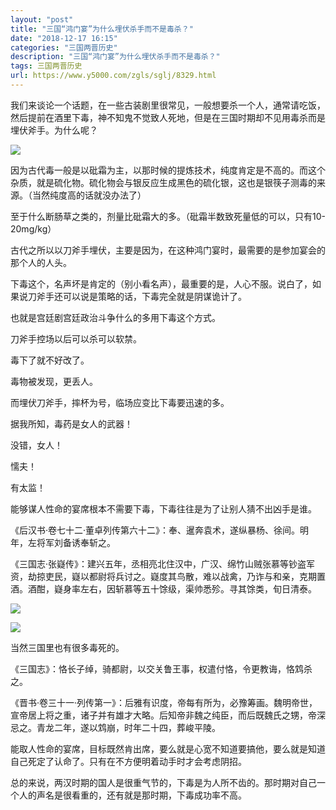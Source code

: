 ```yaml
---
layout: "post"
title: "三国“鸿门宴”为什么埋伏杀手而不是毒杀？"
date: "2018-12-17 16:15"
categories: "三国两晋历史"
description: "三国“鸿门宴”为什么埋伏杀手而不是毒杀？"
tags: 三国两晋历史
url: https://www.y5000.com/zgls/sglj/8329.html
---
```






我们来谈论一个话题，在一些古装剧里很常见，一般想要杀一个人，通常请吃饭，然后提前在酒里下毒，神不知鬼不觉致人死地，但是在三国时期却不见用毒杀而是埋伏斧手。为什么呢？

![](https://img.y5000.com/uploads/allimg/161226/164241IA-0.jpg)

因为古代毒一般是以砒霜为主，以那时候的提炼技术，纯度肯定是不高的。而这个杂质，就是硫化物。硫化物会与银反应生成黑色的硫化银，这也是银筷子测毒的来源。（当然纯度高的话就没办法了）

至于什么断肠草之类的，剂量比砒霜大的多。（砒霜半数致死量低的可以，只有10-20mg/kg）

古代之所以以刀斧手埋伏，主要是因为，在这种鸿门宴时，最需要的是参加宴会的那个人的人头。

下毒这个，名声坏是肯定的（别小看名声），最重要的是，人心不服。说白了，如果说刀斧手还可以说是策略的话，下毒完全就是阴谋诡计了。

也就是宫廷剧宫廷政治斗争什么的多用下毒这个方式。

刀斧手控场以后可以杀可以软禁。

毒下了就不好改了。

毒物被发现，更丢人。

而埋伏刀斧手，摔杯为号，临场应变比下毒要迅速的多。

据我所知，毒药是女人的武器！

没错，女人！

懦夫！

有太监！

能够谋人性命的宴席根本不需要下毒，下毒往往是为了让别人猜不出凶手是谁。

《后汉书·卷七十二·董卓列传第六十二》：奉、暹奔袁术，遂纵暴杨、徐间。明年，左将军刘备诱奉斩之。

《三国志·张嶷传》：建兴五年，丞相亮北住汉中，广汉、绵竹山贼张慕等钞盗军资，劫掠吏民，嶷以都尉将兵讨之。嶷度其鸟散，难以战禽，乃诈与和亲，克期置酒。酒酣，嶷身率左右，因斩慕等五十馀级，渠帅悉殄。寻其馀类，旬日清泰。

![](https://img.y5000.com/uploads/allimg/161226/1642414I2-1.jpg)

![](https://img.y5000.com/uploads/allimg/161226/1642415039-2.jpg)

当然三国里也有很多毒死的。

《三国志》：恪长子绰，骑都尉，以交关鲁王事，权遣付恪，令更教诲，恪鸩杀之。

《晋书·卷三十一·列传第一》：后雅有识度，帝每有所为，必豫筹画。魏明帝世，宣帝居上将之重，诸子并有雄才大略。后知帝非魏之纯臣，而后既魏氏之甥，帝深忌之。青龙二年，遂以鸩崩，时年二十四，葬峻平陵。

能取人性命的宴席，目标既然肯出席，要么就是心宽不知道要搞他，要么就是知道自己死定了认命了。只有在不方便明着动手时才会考虑阴招。

总的来说，两汉时期的国人是很重气节的，下毒是为人所不齿的。那时期对自己一个人的声名是很看重的，还有就是那时期，下毒成功率不高。
